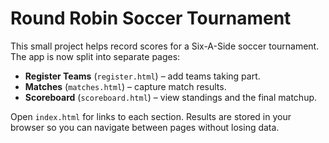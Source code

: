 # Round Robin Soccer Tournament

This small project helps record scores for a Six-A-Side soccer tournament. The app is now split into separate pages:

- **Register Teams** (`register.html`) – add teams taking part.
- **Matches** (`matches.html`) – capture match results.
- **Scoreboard** (`scoreboard.html`) – view standings and the final matchup.

Open `index.html` for links to each section. Results are stored in your browser so you can navigate between pages without losing data.
